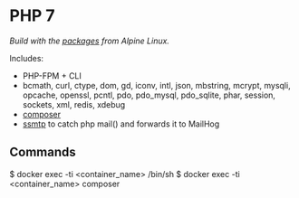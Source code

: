 # PHP 7

*Build with the [packages](http://pkgs.alpinelinux.org/packages?name=php7*) from Alpine Linux.*

Includes:

- PHP-FPM + CLI
- bcmath, curl, ctype, dom, gd, iconv, intl, json, mbstring, mcrypt, mysqli, opcache, openssl, pcntl, pdo, pdo_mysql,
  pdo_sqlite, phar, session, sockets, xml, redis, xdebug
- [composer](https://getcomposer.org/doc/)
- [ssmtp](http://linux.die.net/man/8/ssmtp) to catch php mail() and forwards it to MailHog

## Commands

$ docker exec -ti <container_name> /bin/sh
$ docker exec -ti <container_name> composer <arguments>
